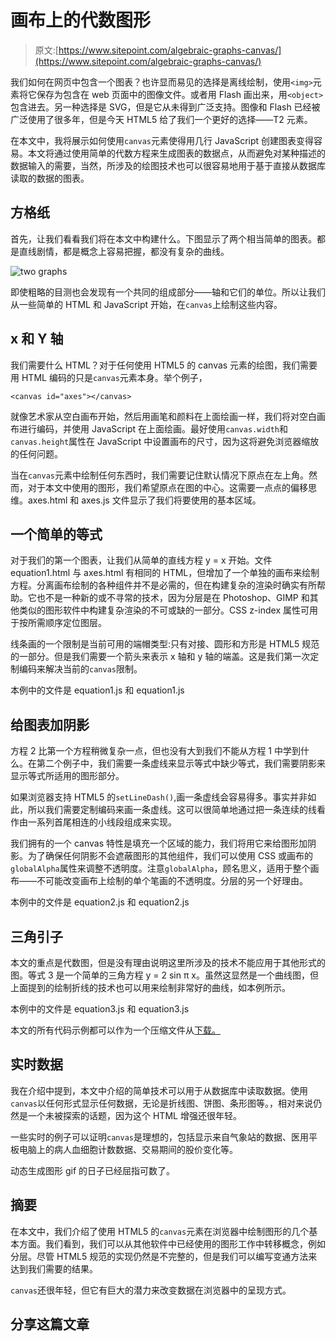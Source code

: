 # 画布上的代数图形

> 原文:[https://www.sitepoint.com/algebraic-graphs-canvas/](https://www.sitepoint.com/algebraic-graphs-canvas/)

我们如何在网页中包含一个图表？也许显而易见的选择是离线绘制，使用`<img>`元素将它保存为包含在 web 页面中的图像文件。或者用 Flash 画出来，用`<object>`包含进去。另一种选择是 SVG，但是它从未得到广泛支持。图像和 Flash 已经被广泛使用了很多年，但是今天 HTML5 给了我们一个更好的选择——T2 元素。

在本文中，我将展示如何使用`canvas`元素使得用几行 JavaScript 创建图表变得容易。本文将通过使用简单的代数方程来生成图表的数据点，从而避免对某种描述的数据输入的需要，当然，所涉及的绘图技术也可以很容易地用于基于直接从数据库读取的数据的图表。

## 方格纸

首先，让我们看看我们将在本文中构建什么。下图显示了两个相当简单的图表。都是直线剧情，都是概念上容易把握，都没有复杂的曲线。

![two graphs](../Images/c2adf3077894b73362d684069c5af761.png)

即使粗略的目测也会发现有一个共同的组成部分——轴和它们的单位。所以让我们从一些简单的 HTML 和 JavaScript 开始，在`canvas`上绘制这些内容。

## x 和 Y 轴

我们需要什么 HTML？对于任何使用 HTML5 的 canvas 元素的绘图，我们需要用 HTML 编码的只是`canvas`元素本身。举个例子，

```
<canvas id="axes"></canvas>
```

就像艺术家从空白画布开始，然后用画笔和颜料在上面绘画一样，我们将对空白画布进行编码，并使用 JavaScript 在上面绘画。最好使用`canvas.width`和`canvas.height`属性在 JavaScript 中设置画布的尺寸，因为这将避免浏览器缩放的任何问题。

当在`canvas`元素中绘制任何东西时，我们需要记住默认情况下原点在左上角。然而，对于本文中使用的图形，我们希望原点在图的中心。这需要一点点的偏移思维。axes.html 和 axes.js 文件显示了我们将要使用的基本区域。

## 一个简单的等式

对于我们的第一个图表，让我们从简单的直线方程 y = x 开始。文件 equation1.html 与 axes.html 有相同的 HTML，但增加了一个单独的画布来绘制方程。分离画布绘制的各种组件并不是必需的，但在构建复杂的渲染时确实有所帮助。它也不是一种新的或不寻常的技术，因为分层是在 Photoshop、GIMP 和其他类似的图形软件中构建复杂渲染的不可或缺的一部分。CSS z-index 属性可用于按所需顺序定位图层。

线条画的一个限制是当前可用的端帽类型:只有对接、圆形和方形是 HTML5 规范的一部分。但是我们需要一个箭头来表示 x 轴和 y 轴的端盖。这是我们第一次定制编码来解决当前的`canvas`限制。

本例中的文件是 equation1.js 和 equation1.js

## 给图表加阴影

方程 2 比第一个方程稍微复杂一点，但也没有大到我们不能从方程 1 中学到什么。在第二个例子中，我们需要一条虚线来显示等式中缺少等式，我们需要阴影来显示等式所适用的图形部分。

如果浏览器支持 HTML5 的`setLineDash()`,画一条虚线会容易得多。事实并非如此，所以我们需要定制编码来画一条虚线。这可以很简单地通过把一条连续的线看作由一系列首尾相连的小线段组成来实现。

我们拥有的一个 canvas 特性是填充一个区域的能力，我们将用它来给图形加阴影。为了确保任何阴影不会遮蔽图形的其他组件，我们可以使用 CSS 或画布的`globalAlpha`属性来调整不透明度。注意`globalAlpha`，顾名思义，适用于整个画布——不可能改变画布上绘制的单个笔画的不透明度。分层的另一个好理由。

本例中的文件是 equation2.js 和 equation2.js

## 三角引子

本文的重点是代数图，但是没有理由说明这里所涉及的技术不能应用于其他形式的图。等式 3 是一个简单的三角方程 y = 2 sin π x。虽然这显然是一个曲线图，但上面提到的绘制折线的技术也可以用来绘制非常好的曲线，如本例所示。

本例中的文件是 equation3.js 和 equation3.js

本文的所有代码示例都可以作为一个压缩文件从[下载。](https://uploads.sitepoint.com/wp-content/uploads/2013/11/canvas-code-samples.zip)

## 实时数据

我在介绍中提到，本文中介绍的简单技术可以用于从数据库中读取数据。使用`canvas`以任何形式显示任何数据，无论是折线图、饼图、条形图等。，相对来说仍然是一个未被探索的话题，因为这个 HTML 增强还很年轻。

一些实时的例子可以证明`canvas`是理想的，包括显示来自气象站的数据、医用平板电脑上的病人血细胞计数数据、交易期间的股价变化等。

动态生成图形 gif 的日子已经屈指可数了。

## 摘要

在本文中，我们介绍了使用 HTML5 的`canvas`元素在浏览器中绘制图形的几个基本方面。我们看到，我们可以从其他软件中已经使用的图形工作中转移概念，例如分层。尽管 HTML5 规范的实现仍然是不完整的，但是我们可以编写变通方法来达到我们需要的结果。

`canvas`还很年轻，但它有巨大的潜力来改变数据在浏览器中的呈现方式。

## 分享这篇文章